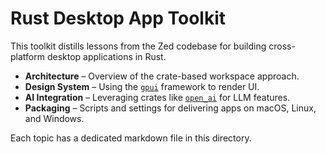 # Rust Desktop App Toolkit

This toolkit distills lessons from the Zed codebase for building cross-platform desktop applications in Rust.

- **Architecture** – Overview of the crate-based workspace approach.
- **Design System** – Using the [`gpui`](../crates/gpui) framework to render UI.
- **AI Integration** – Leveraging crates like [`open_ai`](../../crates/open_ai) for LLM features.
- **Packaging** – Scripts and settings for delivering apps on macOS, Linux, and Windows.

Each topic has a dedicated markdown file in this directory.
